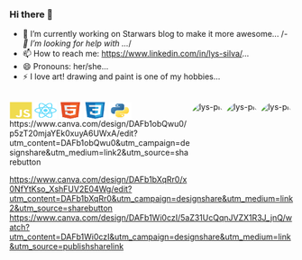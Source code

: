 ### Hi there 👋

<!--
**Lyss2120/Lyss2120** is a ✨ _special_ ✨ repository because its `README.md` (this file) appears on your GitHub profile.

Here are some ideas to get you started:-->

- 🔭 I’m currently working on Starwars blog to make it more awesome...
/*- 🤔 I’m looking for help with ...*/
- 📫 How to reach me: https://www.linkedin.com/in/lys-silva/...
- 😄 Pronouns: her/she...
- ⚡ I love art! drawing and paint is one of my hobbies...

<div style="display: inline_block"><br>
  <img align="center" alt="Rafa-Js" height="30" width="40" src="https://raw.githubusercontent.com/devicons/devicon/master/icons/javascript/javascript-plain.svg">
  <img align="center" alt="Rafa-React" height="30" width="40" src="https://raw.githubusercontent.com/devicons/devicon/master/icons/react/react-original.svg">
  <img align="center" alt="Rafa-HTML" height="30" width="40" src="https://raw.githubusercontent.com/devicons/devicon/master/icons/html5/html5-original.svg">
  <img align="center" alt="Rafa-CSS" height="30" width="40" src="https://raw.githubusercontent.com/devicons/devicon/master/icons/css3/css3-original.svg">
  <img align="center" alt="Rafa-Python" height="30" width="40" src="https://raw.githubusercontent.com/devicons/devicon/master/icons/python/python-original.svg">
  <img align="right" alt="lys-pic" height="150" style="border-radius:50px;" src="https://www.canva.com/design/DAFb1Wi0czI/5aZ31UcQqnJVZX1R3J_jnQ/watch?utm_content=DAFb1Wi0czI&utm_campaign=designshare&utm_medium=link&utm_source=publishsharelink">
  
  <img align="right" alt="lys-pic" height="150" style="border-radius:50px;" src="https://www.canva.com/design/DAFb1bXqRr0/x0NfYtKso_XshFUV2E04Wg/edit?utm_content=DAFb1bXqRr0&utm_campaign=designshare&utm_medium=link2&utm_source=sharebutton">
    <img align="right" alt="lys-pic" height="150" style="border-radius:50px;" src="https://www.canva.com/design/DAFb1obQwu0/p5zT20mjaYEk0xuyA6UWxA/edit?utm_content=DAFb1obQwu0&utm_campaign=designshare&utm_medium=link2&utm_source=sharebutton">
  https://www.canva.com/design/DAFb1obQwu0/p5zT20mjaYEk0xuyA6UWxA/edit?utm_content=DAFb1obQwu0&utm_campaign=designshare&utm_medium=link2&utm_source=sharebutton
  
  https://www.canva.com/design/DAFb1bXqRr0/x0NfYtKso_XshFUV2E04Wg/edit?utm_content=DAFb1bXqRr0&utm_campaign=designshare&utm_medium=link2&utm_source=sharebutton
  https://www.canva.com/design/DAFb1Wi0czI/5aZ31UcQqnJVZX1R3J_jnQ/watch?utm_content=DAFb1Wi0czI&utm_campaign=designshare&utm_medium=link&utm_source=publishsharelink
</div>
